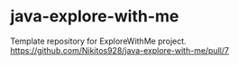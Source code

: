 # java-explore-with-me
Template repository for ExploreWithMe project.
https://github.com/Nikitos928/java-explore-with-me/pull/7
